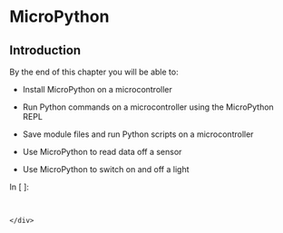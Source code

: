 
# MicroPython
## Introduction
By the end of this chapter you will be able to:

 * Install MicroPython on a microcontroller
 
 * Run Python commands on a microcontroller using the MicroPython REPL
 
 * Save module files and run Python scripts on a microcontroller
 
 * Use MicroPython to read data off a sensor
 
 * Use MicroPython to switch on and off a light
<div class="cell border-box-sizing code_cell rendered">
<div class="input">
<div class="prompt input_prompt">In&nbsp;[&nbsp;]:</div>
<div class="inner_cell">
    <div class="input_area">
<div class=" highlight hl-ipython3"><pre><span></span> 
</pre></div>

    </div>
</div>
</div>

</div>
 

